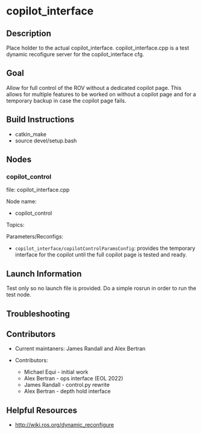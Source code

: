 # copilot_interface

## Description

Place holder to the actual copilot_interface. copilot_interface.cpp is a test dynamic recofigure server for the copilot_interface cfg.

## Goal

Allow for full control of the ROV without a dedicated copilot page. This allows for multiple features to be worked on without a copilot page and for a temporary backup in case the copilot page fails.

## Build Instructions 

* catkin_make 
* source devel/setup.bash

## Nodes

### copilot_control

file: copilot_interface.cpp

Node name:
* copilot_control

Topics:

Parameters/Reconfigs:
*  `copilot_interface/copilotControlParamsConfig`: provides the temporary interface for the copilot until the full copilot page is tested and ready.


## Launch Information

Test only so no launch file is provided. Do a simple rosrun in order to run the test node. 

## Troubleshooting

## Contributors 

* Current maintaners: James Randall and Alex Bertran

* Contributors:
  * Michael Equi - initial work
  * Alex Bertran - ops interface (EOL 2022)
  * James Randall - control.py rewrite
  * Alex Bertran - depth hold interface

## Helpful Resources

* http://wiki.ros.org/dynamic_reconfigure


